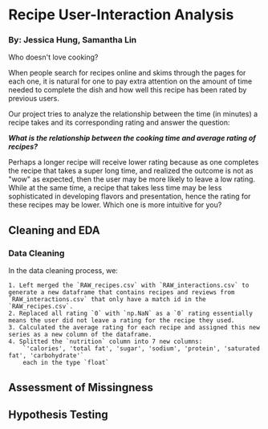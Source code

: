 # Recipe User-Interaction Analysis
### By: Jessica Hung, Samantha Lin

Who doesn't love cooking?

When people search for recipes online and skims through the pages for each one, it is natural for one to pay extra attention on the amount of time needed to complete the dish and how well this recipe has been rated by previous users. 

Our project tries to analyze the relationship between the time (in minutes) a recipe takes and its corresponding rating and answer the question:

***What is the relationship between the cooking time and average rating of recipes?***

Perhaps a longer recipe will receive lower rating because as one completes the recipe that takes a super long time, and realized the outcome is not as "wow" as expected, then the user may be more likely to leave a low rating. While at the same time, a recipe that takes less time may be less sophisticated in developing flavors and presentation, hence the rating for these recipes may be lower. Which one is more intuitive for you?


## Cleaning and EDA
### Data Cleaning
In the data cleaning process, we:

	1. Left merged the `RAW_recipes.csv` with `RAW_interactions.csv` to generate a new dataframe that contains recipes and reviews from `RAW_interactions.csv` that only have a match id in the `RAW_recipes.csv`.
	2. Replaced all rating `0` with `np.NaN` as a `0` rating essentially means the user did not leave a rating for the recipe they used.
	3. Calculated the average rating for each recipe and assigned this new series as a new column of the dataframe.
	4. Splitted the `nutrition` column into 7 new columns: 
		`'calories', 'total fat', 'sugar', 'sodium', 'protein', 'saturated fat', 'carbohydrate'`
		each in the type `float`



## Assessment of Missingness


## Hypothesis Testing